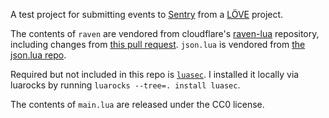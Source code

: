 A test project for submitting events to [Sentry](https://sentry.io/) from a [LÖVE](https://love2d.org/) project.

The contents of `raven` are vendored from cloudflare's [raven-lua](https://github.com/cloudflare/raven-lua) repository, including changes from [this pull request](https://github.com/cloudflare/raven-lua/pull/42). `json.lua` is vendored from [the json.lua repo](https://github.com/rxi/json.lua).

Required but not included in this repo is [`luasec`](https://github.com/brunoos/luasec). I installed it locally via luarocks by running `luarocks --tree=. install luasec`.

The contents of `main.lua` are released under the CC0 license.
